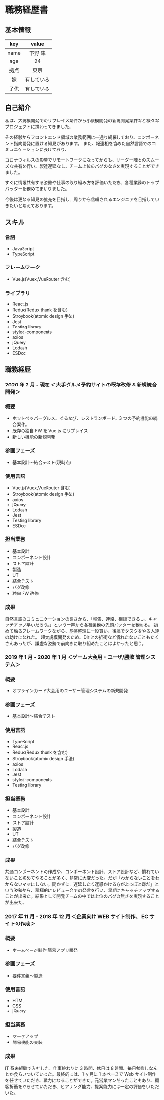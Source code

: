 # 職務経歴書

## 基本情報

| key  |   value    |
| :--: | :--------: |
| name |  下野 隼   |
| age  |     24     |
| 拠点 |    東京    |
|  嫁  | 有している |
| 子供 | 有している |

## 自己紹介

私は、大規模開発でのリプレイス案件から小規模開発の新規開発案件など様々なプロジェクトに携わってきました。

その経験からフロントエンド領域の業務範囲は一通り網羅しており、コンポーネント指向開発に置ける知見があります。
また、報連相を含めた自然言語でのコミュニケーションに長けており、

コロナウィルスの影響でリモートワークになってからも、リーダー陣とのスムーズな共有を行い、製造遅延なし、チーム上位のバグのなさを実現することができました。

すぐに情報共有する姿勢や仕事の取り組み方を評価いただき、各種業務のトップバッターを務めてまいりました。

今後は更なる知見の拡充を目指し、周りから信頼されるエンジニアを目指していきたいと考えております。

## スキル

### 言語

- JavaScript
- TypeScript

### フレームワーク

- Vue.js(Vuex,VueRouter 含む)

### ライブラリ

- React.js
- Redux(Redux thunk を含む)
- Stroybook(atomic design 手法)
- Jest
- Testing library
- styled-components
- axios
- jQuery
- Lodash
- ESDoc

## 職務経歴

### 2020 年 2 月 - 現在 ＜大手グルメ予約サイトの既存改修 & 新規統合開発＞

### 概要

- ホットペッパーグルメ、ぐるなび、レストランボード、3 つの予約機能の統合案件。
- 既存の独自 FW を Vue.js にリプレイス
- 新しい機能の新規開発

### 参画フェーズ

- 基本設計〜結合テスト(現時点)

### 使用言語

- Vue.js(Vuex,VueRouter 含む)
- Stroybook(atomic design 手法)
- axios
- jQuery
- Lodash
- Jest
- Testing library
- ESDoc

### 担当業務

- 基本設計
- コンポーネント設計
- ストア設計
- 製造
- UT
- 結合テスト
- バグ改修
- 独自 FW 改修

### 成果

自然言語のコミュニケーションの高さから、「報告、連絡、相談できるし、キャッチアップ早いだろう。」という一声から各種業務の先頭バッターを務める。
初めて触るフレームワークながら、基盤整理に一役買い、後続でタスクをやる人達の助けになれた。
超大規模開発のため、Dir との折衝など慣れたないこともたくさんあったが、謙虚な姿勢で前向きに取り組めたことはよかったと思う。

### 2019 年 1 月 - 2020 年 1 月 ＜ゲーム大会用・ユーザ/勝敗 管理システム＞

### 概要

- オフラインカード大会用のユーザー管理システムの新規開発

### 参画フェーズ

- 基本設計〜結合テスト

### 使用言語

- TypeScript
- React.js
- Redux(Redux thunk を含む)
- Stroybook(atomic design 手法)
- axios
- Lodash
- Jest
- styled-components
- Testing library

### 担当業務

- 基本設計
- コンポーネント設計
- ストア設計
- 製造
- UT
- 結合テスト
- バグ改修

### 成果

共通コンポーネントの作成や、コンポーネント設計、ストア設計など、慣れていないこと初めてやることが多く、非常に大変だった。だが「わからないことをわからないママにしない。聞かずに、遅延したり迷惑かける方がよっぽと嫌だ」という姿勢から、積極的にレビュー会での発言を行い、早期にキャッチアップすることが出来た。結果として開発チームの中では上位のバグの無さを実現することが出来た。

### 2017 年 11 月 - 2018 年 12 月 ＜企業向け WEB サイト制作、 EC サイトの作成＞

### 概要

- ホームページ制作 簡易アプリ開発

### 参画フェーズ

- 要件定義〜製造

### 使用言語

- HTML
- CSS
- jQuery

### 担当業務

- マークアップ
- 簡易機能の実装

### 成果

IT 系未経験で入社した。仕事終わりに 3 時間、休日は 8 時間、毎日勉強しなんとか食らいついていった。最終的には、1 ヶ月に 1 本ペースで Web サイト制作を任せていただき、戦力になることができた。元営業マンだったこともあり、顧客折衝をやらせていただき、ヒアリング能力、提案能力には一定の評価をいただいた。
